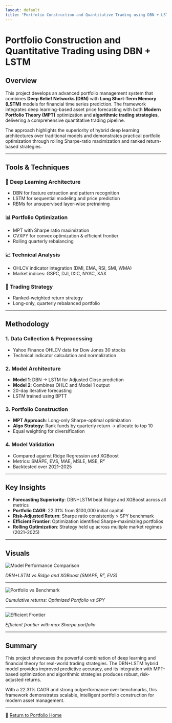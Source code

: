 ```yaml
---
layout: default
title: "Portfolio Construction and Quantitative Trading using DBN + LSTM"
---
```


# Portfolio Construction and Quantitative Trading using DBN + LSTM

## Overview

This project develops an advanced portfolio management system that combines **Deep Belief Networks (DBN)** with **Long Short-Term Memory (LSTM)** models for financial time series prediction. The framework integrates deep learning-based asset price forecasting with both **Modern Portfolio Theory (MPT)** optimization and **algorithmic trading strategies**, delivering a comprehensive quantitative trading pipeline.

The approach highlights the superiority of hybrid deep learning architectures over traditional models and demonstrates practical portfolio optimization through rolling Sharpe-ratio maximization and ranked return-based strategies.

---

## Tools & Techniques

### 🧠 Deep Learning Architecture
- DBN for feature extraction and pattern recognition
- LSTM for sequential modeling and price prediction
- RBMs for unsupervised layer-wise pretraining

### 📊 Portfolio Optimization
- MPT with Sharpe ratio maximization
- CVXPY for convex optimization & efficient frontier
- Rolling quarterly rebalancing

### 📈 Technical Analysis
- OHLCV indicator integration (DMI, EMA, RSI, SMI, WMA)
- Market indices: GSPC, DJI, IXIC, NYAC, XAX

### 🏦 Trading Strategy
- Ranked-weighted return strategy
- Long-only, quarterly rebalanced portfolio

---

## Methodology

### 1. **Data Collection & Preprocessing**
- Yahoo Finance OHLCV data for Dow Jones 30 stocks
- Technical indicator calculation and normalization

### 2. **Model Architecture**
- **Model 1**: DBN → LSTM for Adjusted Close prediction
- **Model 2**: Combines OHLC and Model 1 output
- 20-day iterative forecasting
- LSTM trained using BPTT

### 3. **Portfolio Construction**
- **MPT Approach**: Long-only Sharpe-optimal optimization
- **Algo Strategy**: Rank funds by quarterly return → allocate to top 10
- Equal weighting for diversification

### 4. **Model Validation**
- Compared against Ridge Regression and XGBoost
- Metrics: SMAPE, EVS, MAE, MSLE, MSE, R²
- Backtested over 2021–2025

---

## Key Insights

- **Forecasting Superiority**: DBN+LSTM beat Ridge and XGBoost across all metrics
- **Portfolio CAGR**: 22.31% from $100,000 initial capital
- **Risk-Adjusted Return**: Sharpe ratio consistently > SPY benchmark
- **Efficient Frontier**: Optimization identified Sharpe-maximizing portfolios
- **Rolling Optimization**: Strategy held up across multiple market regimes (2021–2025)

---

## Visuals

![Model Performance Comparison](/indeximages/dbn_vs_ridge.png)

*DBN+LSTM vs Ridge and XGBoost (SMAPE, R², EVS)*

---

![Portfolio vs Benchmark](/indeximages/cumulative_returns.png)

*Cumulative returns: Optimized Portfolio vs SPY*

---

![Efficient Frontier](/indeximages/efficient_frontier.png)

*Efficient frontier with max Sharpe portfolio*

---

## Summary

This project showcases the powerful combination of deep learning and financial theory for real-world trading strategies. The DBN+LSTM hybrid model provides improved predictive accuracy, and its integration with MPT-based optimization and algorithmic strategies produces robust, risk-adjusted returns.

With a 22.31% CAGR and strong outperformance over benchmarks, this framework demonstrates scalable, intelligent portfolio construction for modern asset management.

---

📂 [Return to Portfolio Home](/)
